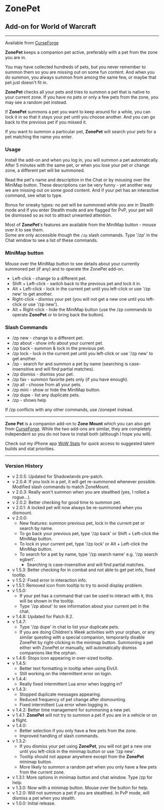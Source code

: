 # ZonePet

## Add-on for World of Warcraft

---

Available from [CurseForge](https://wow.curseforge.com/projects/zonepet)

**ZonePet** keeps a companion pet active, preferably with a pet from the zone you are in.

You may have collected hundreds of pets, but you never remember to summon them so you are missing out on some fun content. And when you do summon, you always summon from among the same few, or maybe that pet just doesn't fit in.

**ZonePet** checks all your pets and tries to summon a pet that is native to your current zone.
If you have no pets or only a few pets from the zone, you may see a random pet instead.

If **ZonePet** summons a pet you want to keep around for a while, you can lock it in so that it stays your pet until you choose another. And you can go back to the previous pet if you missed it.

If you want to summon a particular pet, **ZonePet** will search your pets for a pet matching the name you enter.

### Usage

Install the add-on and when you log in, you will summon a pet automatically. After 5 minutes with the same pet, or when you lose your pet or change zone, a different pet will be summoned.

Read the pet's name and description in the Chat or by mousing over the MiniMap button. These descriptions can be very funny - yet another way we are missing out on some good content. And if your pet has an interactive command, see what to type.

Bonus for sneaky types: no pet will be summoned while you are in Stealth mode and if you enter Stealth mode and are flagged for PvP, your pet will be dismissed so as not to attract unwanted attention.

Most of **ZonePet**'s features are available from the MiniMap button - mouse over it to see them.  
Some are only accessible though the `/zp` slash commands. Type '/zp' in the Chat window to see a list of these commands.

### MiniMap button

Mouse over the MiniMap button to see details about your currently summoned pet (if any) and to operate the ZonePet add-on.

- Left-click - change to a different pet.
- Shift + Left-click - switch back to the previous pet and lock it in.
- Alt + Left-click - lock in the current pet until you left-click or use '/zp new' to get another.
- Right-click - dismiss your pet (you will not get a new one until you left-click or use '/zp new').
- Alt + Right-click - hide the MiniMap button (use the /zp commands to operate **ZonePet** or to bring back the button).

### Slash Commands

- /zp new - change to a different pet.
- /zp about - show info about your current pet.
- /zp back - summon & lock in the previous pet.
- /zp lock - lock in the current pet until you left-click or use '/zp new' to get another.
- /zp <name> - search for and summon a pet by name (searching is case-insensitive and will find partial matches).
- /zp dismiss - dismiss your pet.
- /zp fav - summon favorite pets only (if you have enough).
- /zp all - choose from all your pets.
- /zp mini - show or hide the MiniMap button.
- /zp dupe - list any duplicate pets.
- /zp - shows help

If /zp conflicts with any other commands, use /zonepet instead.

---

**Zone Pet** is a companion add-on to **Zone Mount** which you can also get from [CurseForge](https://wow.curseforge.com/projects/ZoneMount). While the two add-ons are similar, they are completely independent so you do not have to install both (although I hope you will).

Check out my iPhone app [WoW Stats](https://itunes.apple.com/app/wow-stats/id1364247768) for quick access to suggested talent builds and stat priorities.

---

### Version History

- v 2.0.5: Updated for Shadowlands pre-patch.
- v 2.0.4: If you lock in a pet, it will get re-summoned whenever possible. Modified slash commands to match ZoneMount.
- v 2.0.3: Really won't summon when you are stealthed (yes, I rolled a rogue...).
- v 2.0.2: Better checking for good time to summon pet.
- v 2.0.1: A locked pet will now always be re-summoned when you dismount.
- v 2.0.0:
  - New features: summon previous pet, lock in the current pet or search by name.
  - To go back your previous pet, type '/zp back' or Shift + Left-click the MiniMap button.
  - To lock in your current pet, type '/zp lock' or Alt + Left-click the MiniMap button.
  - To search for a pet by name, type '/zp search name' e.g. '/zp search egbert'.
    - Searching is case-insensitive and will find partial matches.
- v 1.5.3: Better checking for in combat and not able to get pet info, fixed tooltip.
- v 1.5.2: Fixed error in interaction info.
- v 1.5.1: Removed icon from tooltip to try to avoid display problem.
- v 1.5.0:
  - If your pet has a command that can be used to interact with it, this will be shown in the tooltip.
  - Type '/zp about' to see information about your current pet in the chat.
- v 1.4.8: Updated for Patch 8.2.
- v 1.4.7:
  - Type '/zp dupe' in chat to list your duplicate pets.
  - If you are doing Children's Week activities with your orphan, or any similar questing with a special companion, temporarily disable ZonePet by right-clicking in the minimap button. Summoning a pet either with ZonePet or manually, will automatically dismiss companions like the orphan.
- v 1.4.6: Stops icon appearing in over-sized tooltip.
- v 1.4.5:
  - Better text formatting in tooltip when using ElvUI.
  - Still working on the intermittent error on login.
- v 1.4.4:
  - Really fixed intermittent Lua error when logging in?
- v 1.4.3:
  - Stopped duplicate messages appearing.
  - Reduced frequency of pet change after dismounting.
  - Fixed intermittent Lua error when logging in.
- v 1.4.2: Better time management for summoning a new pet.
- v 1.4.1: **ZonePet** will not try to summon a pet if you are in a vehicle or on a flight.
- v 1.4.0:
  - Better selection if you only have a few pets from the zone.
  - Improved handling of slash commands.
- v 1.3.2:
  - If you dismiss your pet using **ZonePet**, you will not get a new one until you left-click in the minimap button or use '/zp new'.
  - Tooltip should not appear anywhere except from the **ZonePet** minimap button.
  - More likely to summon a random pet when you only have a few pets from the current zone.
- v 1.3.1: More options in minimap button and chat window. Type /zp for help.
- v 1.3.0: Now with a minimap button. Mouse over the button for help.
- v 1.2.0: Will not summon a pet if you are stealthed. In PvP mode, will dismiss a pet when you stealth.
- v 1.0.0: Initial release.
